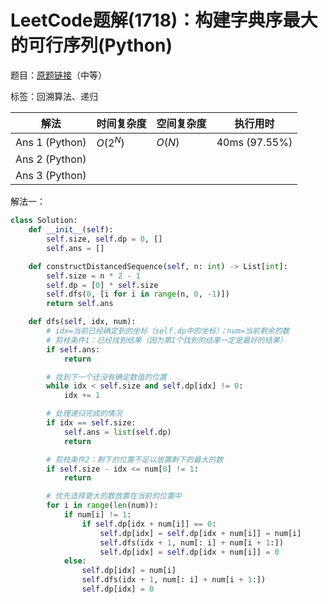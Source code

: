 # LeetCode题解(1718)：构建字典序最大的可行序列(Python)

题目：[原题链接](https://leetcode-cn.com/problems/construct-the-lexicographically-largest-valid-sequence/)（中等）

标签：回溯算法、递归

| 解法           | 时间复杂度 | 空间复杂度 | 执行用时      |
| -------------- | ---------- | ---------- | ------------- |
| Ans 1 (Python) | $O(2^N)$   | $O(N)$     | 40ms (97.55%) |
| Ans 2 (Python) |            |            |               |
| Ans 3 (Python) |            |            |               |

解法一：

```python
class Solution:
    def __init__(self):
        self.size, self.dp = 0, []
        self.ans = []

    def constructDistancedSequence(self, n: int) -> List[int]:
        self.size = n * 2 - 1
        self.dp = [0] * self.size
        self.dfs(0, [i for i in range(n, 0, -1)])
        return self.ans

    def dfs(self, idx, num):
        # idx=当前已经确定到的坐标（self.dp中的坐标）；num=当前剩余的数
        # 剪枝条件1：已经找到结果（因为第1个找到的结果一定是最好的结果）
        if self.ans:
            return

        # 找到下一个还没有确定数值的位置
        while idx < self.size and self.dp[idx] != 0:
            idx += 1

        # 处理递归完成的情况
        if idx == self.size:
            self.ans = list(self.dp)
            return

        # 剪枝条件2：剩下的位置不足以放置剩下的最大的数
        if self.size - idx <= num[0] != 1:
            return

        # 优先选择更大的数放置在当前的位置中
        for i in range(len(num)):
            if num[i] != 1:
                if self.dp[idx + num[i]] == 0:
                    self.dp[idx] = self.dp[idx + num[i]] = num[i]
                    self.dfs(idx + 1, num[: i] + num[i + 1:])
                    self.dp[idx] = self.dp[idx + num[i]] = 0
            else:
                self.dp[idx] = num[i]
                self.dfs(idx + 1, num[: i] + num[i + 1:])
                self.dp[idx] = 0
```

